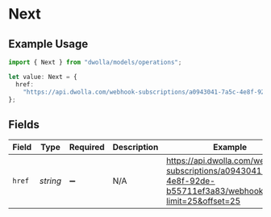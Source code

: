 # Next

## Example Usage

```typescript
import { Next } from "dwolla/models/operations";

let value: Next = {
  href:
    "https://api.dwolla.com/webhook-subscriptions/a0943041-7a5c-4e8f-92de-b55711ef3a83/webhooks?limit=25&offset=25",
};
```

## Fields

| Field                                                                                                         | Type                                                                                                          | Required                                                                                                      | Description                                                                                                   | Example                                                                                                       |
| ------------------------------------------------------------------------------------------------------------- | ------------------------------------------------------------------------------------------------------------- | ------------------------------------------------------------------------------------------------------------- | ------------------------------------------------------------------------------------------------------------- | ------------------------------------------------------------------------------------------------------------- |
| `href`                                                                                                        | *string*                                                                                                      | :heavy_minus_sign:                                                                                            | N/A                                                                                                           | https://api.dwolla.com/webhook-subscriptions/a0943041-7a5c-4e8f-92de-b55711ef3a83/webhooks?limit=25&offset=25 |